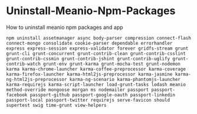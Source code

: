 Uninstall-Meanio-Npm-Packages
=============================

How to uninstall meanio npm packages and app


``` npm uninstall assetmanager async body-parser compression connect-flash connect-mongo consolidate cookie-parser dependable errorhandler express express-session express-validator forever gridfs-stream grunt grunt-cli grunt-concurrent grunt-contrib-clean grunt-contrib-csslint grunt-contrib-cssmin grunt-contrib-jshint grunt-contrib-uglify grunt-contrib-watch grunt-env grunt-karma grunt-mocha-test grunt-nodemon karma karma-chrome-launcher karma-coffee-preprocessor karma-coverage karma-firefox-launcher karma-html2js-preprocessor karma-jasmine karma-ng-html2js-preprocessor karma-ng-scenario karma-phantomjs-launcher karma-requirejs karma-script-launcher load-grunt-tasks lodash meanio method-override mongoose morgan ms nodemailer passport passport-facebook passport-github passport-google-oauth passport-linkedin passport-local passport-twitter requirejs serve-favicon should supertest swig time-grunt view-helpers ```
